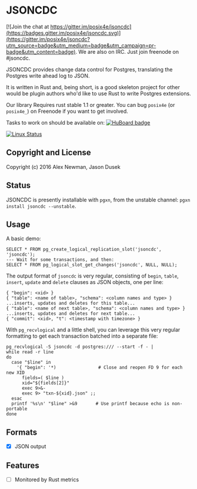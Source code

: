 JSONCDC
=======

[![Join the chat at https://gitter.im/posix4e/jsoncdc](https://badges.gitter.im/posix4e/jsoncdc.svg)](https://gitter.im/posix4e/jsoncdc?utm_source=badge&utm_medium=badge&utm_campaign=pr-badge&utm_content=badge).
We are also on IRC. Just join freenode on #jsoncdc.

JSONCDC provides change data control for Postgres, translating the Postgres
write ahead log to JSON.

It is written in Rust and, being short, is a good skeleton project for other
would be plugin authors who'd like to use Rust to write Postgres extensions.


Our library Requires rust stable 1.1 or greater.  You can bug `posix4e` (or
`posix4e_`) on Freenode if you want to get involved.

Tasks to work on should be available on:
[![HuBoard
badge](http://img.shields.io/badge/Hu-Board-7965cc.svg)](https://huboard.com/posix4e/jsoncdc)

[![Linux
Status](https://travis-ci.org/posix4e/jsoncdc.svg?branch=master)](https://travis-ci.org/posix4e/jsoncdc)


Copyright and License
---------------------

Copyright (c) 2016 Alex Newman, Jason Dusek


Status
------

JSONCDC is presently installable with `pgxn`, from the unstable channel:
`pgxn install jsoncdc --unstable`.


Usage
-----

A basic demo:

    SELECT * FROM pg_create_logical_replication_slot('jsoncdc', 'jsoncdc');
    --- Wait for some transactions, and then:
    SELECT * FROM pg_logical_slot_get_changes('jsoncdc', NULL, NULL);

The output format of `jsoncdc` is very regular, consisting of `begin`,
`table`, `insert`, `update` and `delete` clauses as JSON objects, one per line:

    { "begin": <xid> }
    { "table": <name of table>, "schema": <column names and type> }
    ...inserts, updates and deletes for this table...
    { "table": <name of next table>, "schema": <column names and type> }
    ...inserts, updates and deletes for next table...
    { "commit": <xid>, "t": <timestamp with timezone> }

With `pg_recvlogical` and a little shell, you can leverage this very regular
formatting to get each transaction batched into a separate file:

    pg_recvlogical -S jsoncdc -d postgres:/// --start -f - |
    while read -r line
    do
      case "$line" in
        '{ "begin": '*)                # Close and reopen FD 9 for each new XID
          fields=( $line )
          xid="${fields[2]}"
          exec 9>&-
          exec 9> "txn-${xid}.json" ;;
      esac
      printf '%s\n' "$line" >&9       # Use printf because echo is non-portable
    done


Formats
-------

- [x] JSON output

Features
--------

- [ ] Monitored by Rust metrics
